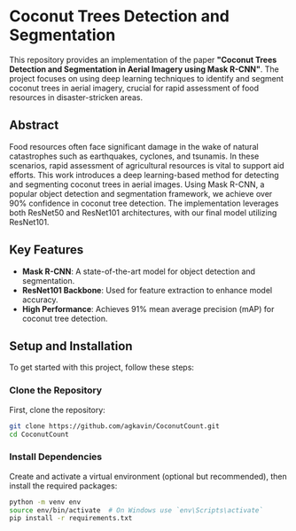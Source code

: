 

# Coconut Trees Detection and Segmentation

This repository provides an implementation of the paper **"Coconut Trees Detection and Segmentation in Aerial Imagery using Mask R-CNN"**. The project focuses on using deep learning techniques to identify and segment coconut trees in aerial imagery, crucial for rapid assessment of food resources in disaster-stricken areas.

## Abstract

Food resources often face significant damage in the wake of natural catastrophes such as earthquakes, cyclones, and tsunamis. In these scenarios, rapid assessment of agricultural resources is vital to support aid efforts. This work introduces a deep learning-based method for detecting and segmenting coconut trees in aerial images. Using Mask R-CNN, a popular object detection and segmentation framework, we achieve over 90% confidence in coconut tree detection. The implementation leverages both ResNet50 and ResNet101 architectures, with our final model utilizing ResNet101.

## Key Features

- **Mask R-CNN**: A state-of-the-art model for object detection and segmentation.
- **ResNet101 Backbone**: Used for feature extraction to enhance model accuracy.
- **High Performance**: Achieves 91% mean average precision (mAP) for coconut tree detection.

## Setup and Installation

To get started with this project, follow these steps:

### Clone the Repository

First, clone the repository:

```bash
git clone https://github.com/agkavin/CoconutCount.git
cd CoconutCount
```

### Install Dependencies

Create and activate a virtual environment (optional but recommended), then install the required packages:

```bash
python -m venv env
source env/bin/activate  # On Windows use `env\Scripts\activate`
pip install -r requirements.txt
```
